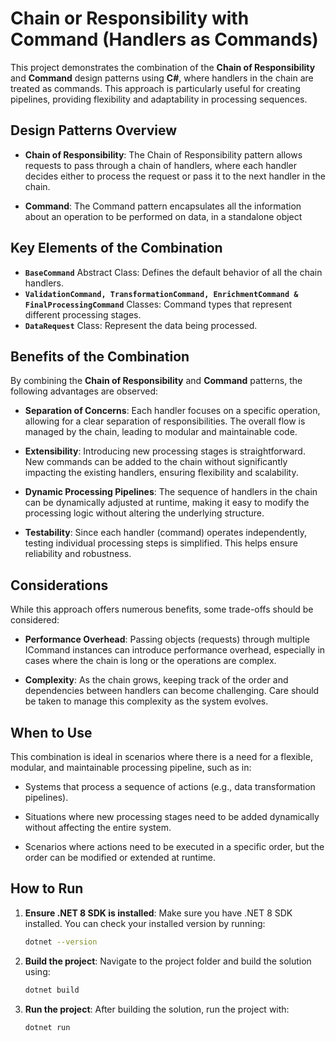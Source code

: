 # Chain or Responsibility with Command (Handlers as Commands)

This project demonstrates the combination of the **Chain of Responsibility** and **Command** design patterns using **C#**, where handlers in the chain are treated as commands. This approach is particularly useful for creating pipelines, providing flexibility and adaptability in processing sequences.

## Design Patterns Overview

- **Chain of Responsibility**: The Chain of Responsibility pattern allows requests to pass through a chain of handlers, where each handler decides either to process the request or pass it to the next handler in the chain.

- **Command**: The Command pattern encapsulates all the information about an operation to be performed on data, in a standalone object

## Key Elements of the Combination

- **`BaseCommand`** Abstract Class: Defines the default behavior of all the chain handlers.
- **`ValidationCommand, TransformationCommand, EnrichmentCommand & FinalProcessingCommand`** Classes: Command types that represent different processing stages.
- **`DataRequest`** Class: Represent the data being processed.

## Benefits of the Combination

By combining the **Chain of Responsibility** and **Command** patterns, the following advantages are observed:

- **Separation of Concerns**: Each handler focuses on a specific operation, allowing for a clear separation of responsibilities. The overall flow is managed by the chain, leading to modular and maintainable code.

- **Extensibility**: Introducing new processing stages is straightforward. New commands can be added to the chain without significantly impacting the existing handlers, ensuring flexibility and scalability.

- **Dynamic Processing Pipelines**: The sequence of handlers in the chain can be dynamically adjusted at runtime, making it easy to modify the processing logic without altering the underlying structure.

- **Testability**: Since each handler (command) operates independently, testing individual processing steps is simplified. This helps ensure reliability and robustness.

## Considerations

While this approach offers numerous benefits, some trade-offs should be considered:

- **Performance Overhead**: Passing objects (requests) through multiple ICommand instances can introduce performance overhead, especially in cases where the chain is long or the operations are complex.

- **Complexity**: As the chain grows, keeping track of the order and dependencies between handlers can become challenging. Care should be taken to manage this complexity as the system evolves.

## When to Use

This combination is ideal in scenarios where there is a need for a flexible, modular, and maintainable processing pipeline, such as in:

- Systems that process a sequence of actions (e.g., data transformation pipelines).

- Situations where new processing stages need to be added dynamically without affecting the entire system.

- Scenarios where actions need to be executed in a specific order, but the order can be modified or extended at runtime.

## How to Run

1. **Ensure .NET 8 SDK is installed**: Make sure you have .NET 8 SDK installed. You can check your installed version by running:

   ```bash
   dotnet --version
   ```

2. **Build the project**: Navigate to the project folder and build the solution using:

   ```bash
   dotnet build
   ```

3. **Run the project**: After building the solution, run the project with:

   ```bash
   dotnet run
   ```
